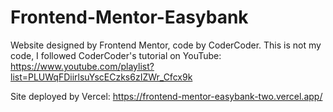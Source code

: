 # Frontend-Mentor-Easybank
Website designed by Frontend Mentor, code by CoderCoder. This is not my code, I followed CoderCoder's tutorial on YouTube: https://www.youtube.com/playlist?list=PLUWqFDiirlsuYscECzks6zIZWr_Cfcx9k 

Site deployed by Vercel: https://frontend-mentor-easybank-two.vercel.app/
